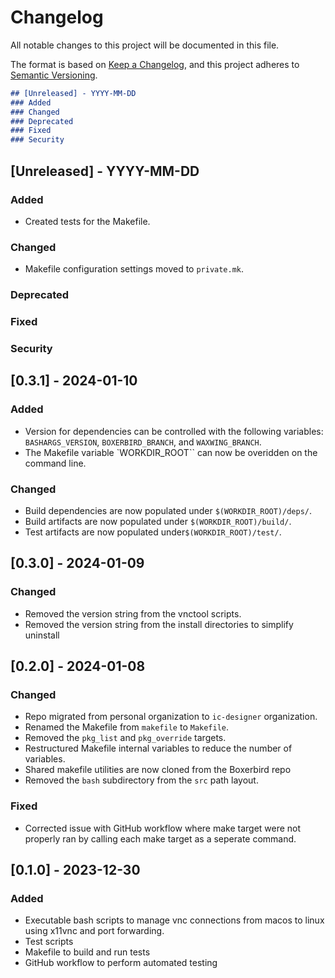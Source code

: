 # Changelog

All notable changes to this project will be documented in this file.

The format is based on [Keep a Changelog](https://keepachangelog.com/en/1.0.0/),
and this project adheres to [Semantic Versioning](https://semver.org/spec/v2.0.0.html).

```markdown
## [Unreleased] - YYYY-MM-DD
### Added
### Changed
### Deprecated
### Fixed
### Security
```

## [Unreleased] - YYYY-MM-DD
### Added
- Created tests for the Makefile.
### Changed
- Makefile configuration settings moved to `private.mk`.
### Deprecated
### Fixed
### Security


## [0.3.1] - 2024-01-10
### Added
- Version for dependencies can be controlled with the following variables: `BASHARGS_VERSION`,
  `BOXERBIRD_BRANCH`, and `WAXWING_BRANCH`.
- The Makefile variable `WORKDIR_ROOT`` can now be overidden on the command line.
### Changed
- Build dependencies are now populated under `$(WORKDIR_ROOT)/deps/`.
- Build artifacts are now populated under `$(WORKDIR_ROOT)/build/`.
- Test artifacts are now populated under`$(WORKDIR_ROOT)/test/`.


## [0.3.0] - 2024-01-09
### Changed
- Removed the version string from the vnctool scripts.
- Removed the version string from the install directories to simplify uninstall


## [0.2.0] - 2024-01-08
### Changed
- Repo migrated from personal organization to `ic-designer` organization.
- Renamed the Makefile from `makefile` to `Makefile`.
- Removed the `pkg_list` and `pkg_override` targets.
- Restructured Makefile internal variables to reduce the number of variables.
- Shared makefile utilities are now cloned from the Boxerbird repo
- Removed the `bash` subdirectory from the `src` path layout.
### Fixed
- Corrected issue with GitHub workflow where make target were not properly ran by calling each
  make target as a seperate command.


## [0.1.0] - 2023-12-30
### Added
- Executable bash scripts to manage vnc connections from macos to linux using x11vnc and port forwarding.
- Test scripts
- Makefile to build and run tests
- GitHub workflow to perform automated testing
